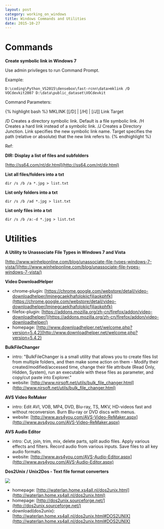 ```yaml
---
layout: post
category: working_on_windows
title: Windows Commands and Utilities
date: 2015-10-27
---
```


# Commands

**Create symbolic link in Windows 7**

Use admin privileges to run Command Prompt.

Example:

```
D:\coding\Python_VS2015\densebox\fast-rcnn\data>mklink /D VOCdevkit2007 D:\data\public_dataset\VOCdevkit
```

Command Parameters:

{% highlight bash %}
MKLINK [[/D] | [/H] | [/J]] Link Target

/D      Creates a directory symbolic link.  Default is a file
symbolic link.
/H      Creates a hard link instead of a symbolic link.
/J      Creates a Directory Junction.
Link    specifies the new symbolic link name.
Target  specifies the path (relative or absolute) that the new link refers to.
{% endhighlight %}

Ref:

**DIR: Display a list of files and subfolders**

[http://ss64.com/nt/dir.html](http://ss64.com/nt/dir.html)

**List all files/folders into a txt**

```
dir /s /b /a *.jpg > list.txt
``` 

**List only folders into a txt**

```
dir /s /b /ad *.jpg > list.txt
```

**List only files into a txt**

```
dir /s /b /a:-d *.jpg > list.txt
```

# Utilities

**A Utility to Unassociate File Types in Windows 7 and Vista**

[http://www.winhelponline.com/blog/unassociate-file-types-windows-7-vista/](http://www.winhelponline.com/blog/unassociate-file-types-windows-7-vista/)

**Video DownloadHelper**

- chrome-plugin: [https://chrome.google.com/webstore/detail/video-downloadhelper/lmjnegcaeklhafolokijcfjliaokphfk](https://chrome.google.com/webstore/detail/video-downloadhelper/lmjnegcaeklhafolokijcfjliaokphfk)
- filefox-plugin: [https://addons.mozilla.org/zh-cn/firefox/addon/video-downloadhelper/](https://addons.mozilla.org/zh-cn/firefox/addon/video-downloadhelper/)
- homepage: [http://www.downloadhelper.net/welcome.php?version=5.4.2](http://www.downloadhelper.net/welcome.php?version=5.4.2)

**BulkFileChanger**

- intro: "BulkFileChanger is a small utility that allows you to create files list from multiple folders, 
and then make some action on them - Modify their created/modified/accessed time, 
change their file attribute (Read Only, Hidden, System), 
run an executable with these files as parameter, and copy/cut paste into Explorer."
- website: [http://www.nirsoft.net/utils/bulk_file_changer.html](http://www.nirsoft.net/utils/bulk_file_changer.html)

**AVS Video ReMaker**

- intro: Edit AVI, VOB, MP4, DVD, Blu-ray, TS, MKV, 
HD-videos fast and without reconversion.
Burn Blu-ray or DVD discs with menus.
- website: [http://www.avs4you.com/AVS-Video-ReMaker.aspx](http://www.avs4you.com/AVS-Video-ReMaker.aspx)

**AVS Audio Editor**

- intro: Cut, join, trim, mix, delete parts, split audio files.
Apply various effects and filters. Record audio from various inputs. Save files to all key audio formats.
- website: [http://www.avs4you.com/AVS-Audio-Editor.aspx](http://www.avs4you.com/AVS-Audio-Editor.aspx)

**Dos2Unix / Unix2Dos - Text file format converters**

![](http://dos2unix.sourceforge.net/dos2unix2mac.png)

- homepage: [http://waterlan.home.xs4all.nl/dos2unix.html](http://waterlan.home.xs4all.nl/dos2unix.html)
- homepage: [http://dos2unix.sourceforge.net/](http://dos2unix.sourceforge.net/)
- download(dos2unix): [http://waterlan.home.xs4all.nl/dos2unix.html#DOS2UNIX](http://waterlan.home.xs4all.nl/dos2unix.html#DOS2UNIX)